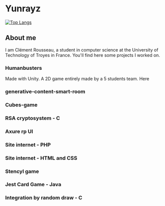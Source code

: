 # Yunrayz

[![Top Langs](https://github-readme-stats.vercel.app/api/top-langs/?username=Yunrayz)](https://github.com/anuraghazra/github-readme-stats)

## About me

I am Clément Rousseau, a student in computer science at the University of Technology of Troyes in France. You'll find here some projects I worked on.

### Humanbusters

Made with Unity. A 2D game entirely made by a 5 students team. Here 

### generative-content-smart-room

### Cubes-game

### RSA cryptosystem - C

### Axure rp UI

### Site internet - PHP

### Site internet - HTML and CSS

### Stencyl game

### Jest Card Game - Java

### Integration by random draw - C

